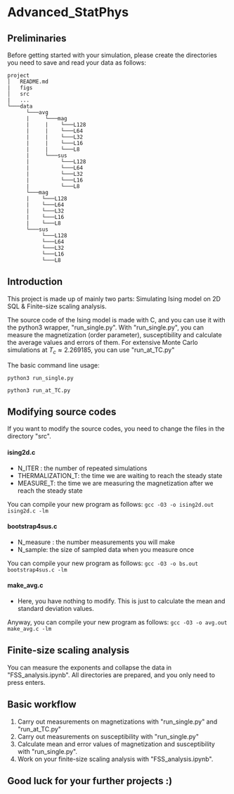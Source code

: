 # Advanced_StatPhys

## Preliminaries
Before getting started with your simulation, please create the directories you need to save and read your data as follows:
```
project
│   README.md
|   figs
│   src
|   ...
└───data
      └───avg
      |     └───mag
      |     |    └───L128
      |     |    └───L64
      |     |    └───L32
      |     |    └───L16
      |     |    └───L8
      |     └───sus
      |          └───L128
      |          └───L64
      |          └───L32
      |          └───L16
      |          └───L8
      └───mag
      |    └───L128
      |    └───L64
      |    └───L32
      |    └───L16
      |    └───L8
      └───sus
           └───L128
           └───L64
           └───L32
           └───L16
           └───L8
```

## Introduction
This project is made up of mainly two parts: Simulating Ising model on 2D SQL & Finite-size scaling analysis.

The source code of the Ising model is made with C, and you can use it with the python3 wrapper, "run_single.py".
With "run_single.py", you can measure the magnetization (order parameter), susceptibility and calculate the 
average values and errors of them.
For extensive Monte Carlo simulations at $T_c \approx 2.269185$, you can use "run_at_TC.py"

The basic command line usage:
```
python3 run_single.py

python3 run_at_TC.py
```

## Modifying source codes
If you want to modify the source codes, you need to change the files in the directory "src".

#### ising2d.c
- N_ITER : the number of repeated simulations
- THERMALIZATION_T: the time we are waiting to reach the steady state
- MEASURE_T: the time we are measuring the magnetization after we reach the steady state

You can compile your new program as follows:
`gcc -O3 -o ising2d.out ising2d.c -lm`

#### bootstrap4sus.c
- N_measure : the number measurements you will make
- N_sample: the size of sampled data when you measure once

You can compile your new program as follows:
`gcc -O3 -o bs.out bootstrap4sus.c -lm`

#### make_avg.c
- Here, you have nothing to modify. This is just to calculate the mean and standard deviation values.

Anyway, you can compile your new program as follows:
`gcc -O3 -o avg.out make_avg.c -lm`

## Finite-size scaling analysis
You can measure the exponents and collapse the data in "FSS_analysis.ipynb".
All directories are prepared, and you only need to press enters.

## Basic workflow
1. Carry out measurements on magnetizations with "run_single.py" and "run_at_TC.py"
2. Carry out measurements on susceptibility with "run_single.py"
3. Calculate mean and error values of magnetization and susceptibility with "run_single.py".
4. Work on your finite-size scaling analysis with "FSS_analysis.ipynb".



## Good luck for your further projects :)
